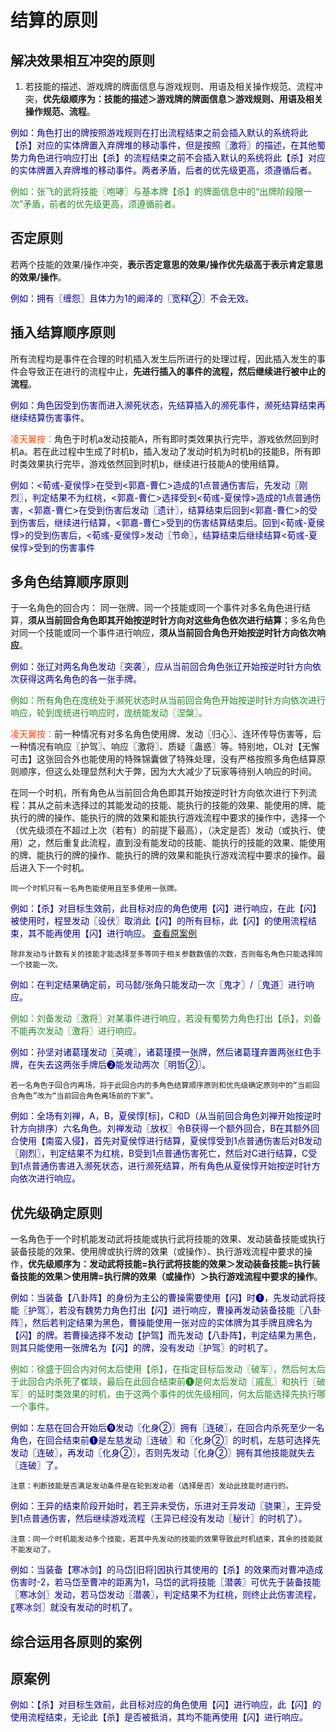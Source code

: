# 结算的原则

## 解决效果相互冲突的原则
1. 若技能的描述、游戏牌的牌面信息与游戏规则、用语及相关操作规范、流程冲突，**优先级顺序为：技能的描述＞游戏牌的牌面信息＞游戏规则、用语及相关操作规范、流程**。

<font color=#00008B>例如：角色打出的牌按照游戏规则在打出流程结束之前会插入默认的系统将此【杀】对应的实体牌置入弃牌堆的移动事件，但是按照〖激将〗的描述，在其他蜀势力角色进行响应打出【杀】的流程结束之前不会插入默认的系统将此【杀】对应的实体牌置入弃牌堆的移动事件。两者矛盾，后者的优先级更高，须遵循后者。</font>

<font color=#228B22>例如：张飞的武将技能〖咆哮〗与基本牌【杀】的牌面信息中的“出牌阶段限一次”矛盾，前者的优先级更高，须遵循前者。</font>

## 否定原则
若两个技能的效果/操作冲突，**表示否定意思的效果/操作优先级高于表示肯定意思的效果/操作**。

<font color=#00008B>例如：拥有〖缠怨〗且体力为1的阚泽的〖宽释②〗不会无效。</font>

## 插入结算顺序原则
所有流程均是事件在合理的时机插入发生后所进行的处理过程，因此插入发生的事件会导致正在进行的流程中止，**先进行插入的事件的流程，然后继续进行被中止的流程**。

<font color=#00008B>例如：角色因受到伤害而进入濒死状态，先结算插入的濒死事件，濒死结算结束再继续结算伤害事件。</font>

<font color=#FF4500>凌天翼按：</font>角色于时机a发动技能A，所有即时类效果执行完毕，游戏依然回到时机a。若在此过程中生成了时机b，插入发动了发动时机为时机b的技能B，所有即时类效果执行完毕，游戏依然回到时机b，继续进行技能A的使用结算。

<font color=#00008B>例如：<荀彧-夏侯惇>在受到<郭嘉-曹仁>造成的1点普通伤害后，先发动〖刚烈〗，判定结果不为红桃，<郭嘉-曹仁>选择受到<荀彧-夏侯惇>造成的1点普通伤害，<郭嘉-曹仁>在受到伤害后发动〖遗计〗，结算结束后回到<郭嘉-曹仁>的受到伤害后，继续进行结算，<郭嘉-曹仁>受到的伤害结算结束后。回到<荀彧-夏侯惇>的受到伤害后，<荀彧-夏侯惇>发动〖节命〗，结算结束后继续结算<荀彧-夏侯惇>受到的伤害事件</font>

## 多角色结算顺序原则
于一名角色的回合内：
同一张牌、同一个技能或同一个事件对多名角色进行结算，**须从当前回合角色即其开始按逆时针方向对这些角色依次进行结算**；多名角色对同一个技能或同一个事件进行响应，**须从当前回合角色开始按逆时针方向依次响应**。

<font color=#00008B>例如：张辽对两名角色发动〖突袭〗，应从当前回合角色张辽开始按逆时针方向依次获得这两名角色的各一张手牌。</font>

<font color=#228B22>例如：所有角色在庞统处于濒死状态时从当前回合角色开始按逆时针方向依次进行响应，轮到庞统进行响应时，庞统能发动〖涅槃〗。</font>

<font color=#FF4500>凌天翼按：</font>前一种情况有对多名角色使用牌、发动〖归心〗、连环传导伤害等，后一种情况有响应〖护驾〗、响应〖激将〗、质疑〖蛊惑〗等。特别地，OL对【无懈可击】这张回合外也能使用的特殊锦囊做了特殊处理，没有严格按照多角色结算原则顺序，但这么处理显然利大于弊，因为大大减少了玩家等待别人响应的时间。

在同一个时机，所有角色从当前回合角色即其开始按逆时针方向依次进行下列流程：其从之前未选择过的其能发动的技能、能执行的技能的效果、能使用的牌、能执行的牌的操作、能执行的牌的效果和能执行游戏流程中要求的操作中，选择一个（优先级须在不超过上次（若有）的前提下最高），（决定是否）发动（或执行、使用）之，然后重复此流程，直到没有能发动的技能、能执行的技能的效果、能使用的牌、能执行的牌的操作、能执行的牌的效果和能执行游戏流程中要求的操作。最后进入下一个时机。

`同一个时机只有一名角色能使用且至多使用一张牌。`

<font color=#00008B>例如：【杀】对目标生效前，此目标对应的角色使用【闪】进行响应，在此【闪】被使用时，程昱发动〖设伏〗取消此【闪】的所有目标，此【闪】的使用流程结束，其不能再使用【闪】进行响应。</font> [查看原案例](#原案例)

`除非发动与计数有关的技能才能选择至多等同于相关参数数值的次数，否则每名角色只能选择同一个技能一次。`

<font color=#00008B>例如：在判定结果确定前，司马懿/张角只能发动一次〖鬼才〗/〖鬼道〗进行响应。</font>

<font color=#228B22>例如：刘备发动〖激将〗对某事件进行响应，若没有蜀势力角色打出【杀】，刘备不能再次发动〖激将〗进行响应。</font>

<font color=#00008B>例如：孙坚对诸葛瑾发动〖英魂〗，诸葛瑾摸一张牌，然后诸葛瑾弃置两张红色手牌，在失去这两张手牌后❷能发动两次〖明哲②〗。</font>

`若一名角色于回合内离场，将于此回合内的多角色结算顺序原则和优先级确定原则中的“当前回合角色”改为“当前回合角色离场前的下家”。`

<font color=#00008B>例如：全场有刘禅，A，B，夏侯惇[标]，C和D（从当前回合角色刘禅开始按逆时针方向排序）六名角色。刘禅发动〖放权〗令B获得一个额外回合，B在其额外回合使用【南蛮入侵】，首先对夏侯惇进行结算，夏侯惇受到1点普通伤害后对B发动〖刚烈〗，判定结果不为红桃，B受到1点普通伤害死亡，然后对C进行结算，C受到1点普通伤害进入濒死状态，进行濒死结算，所有角色从夏侯惇开始按逆时针方向依次进行响应。</font>

## 优先级确定原则
一名角色于一个时机能发动武将技能或执行武将技能的效果、发动装备技能或执行装备技能的效果、使用牌或执行牌的效果（或操作）、执行游戏流程中要求的操作，**优先级顺序为：发动武将技能=执行武将技能的效果＞发动装备技能=执行装备技能的效果＞使用牌=执行牌的效果（或操作）＞执行游戏流程中要求的操作**。

<font color=#00008B>例如：当装备【八卦阵】的身份为主公的曹操需要使用【闪】时❶，先发动武将技能〖护驾〗，若没有魏势力角色打出【闪】进行响应，曹操再发动装备技能〖八卦阵〗，然后若判定结果为黑色，曹操能使用一张对应的实体牌为其手牌且牌名为【闪】的牌。若曹操选择不发动【护驾】而先发动【八卦阵】，判定结果为黑色，则其只能使用一张牌名为【闪】的牌，没有发动〖护驾〗的时机了。</font>

<font color=#228B22>例如：徐盛于回合内对何太后使用【杀】，在指定目标后发动〖破军〗，然后何太后于此回合内杀死了崔琰，最后在此回合结束前❶是何太后发动〖戚乱〗和执行〖破军〗的延时类效果的时机，由于这两个事件的优先级相同，何太后能选择先执行哪一个事件。</font>

<font color=#00008B>例如：左慈在回合开始后❾发动〖化身②〗拥有〖连破〗，在回合内杀死至少一名角色，在回合结束前❶是左慈发动〖连破〗和〖化身②〗的时机，左慈可选择先发动〖连破〗，再发动〖化身②〗，否则先发动〖化身②〗拥有其他技能就失去〖连破〗了。</font>

`注意：判断技能是否满足发动条件是在轮到发动者（选择是否）发动此技能时进行的。`

<font color=#00008B>例如：王异的结束阶段开始时，若王异未受伤，乐进对王异发动〖骁果〗，王异受到1点普通伤害，然后继续游戏流程（王异已经没有发动〖秘计〗的时机了）。</font>

`注意：同一个时机能发动多个技能，若其中先发动的技能的效果导致此时机结束，其余的技能就不能发动了。`

<font color=#00008B>例如：当装备【寒冰剑】的马岱[旧将]因执行其使用的【杀】的效果而对曹冲造成伤害时-2，若马岱至曹冲的距离为1，马岱的武将技能〖潜袭〗可优先于装备技能〖寒冰剑〗发动，若马岱发动〖潜袭〗，判定结果不为红桃，则终止此伤害流程，〖寒冰剑〗就没有发动的时机了。</font>

## 综合运用各原则的案例


## 原案例
<font color=#00008B>例如：【杀】对目标生效前，此目标对应的角色使用【闪】进行响应，此【闪】的使用流程结束，无论此【杀】是否被抵消，其均不能再使用【闪】进行响应。</font>